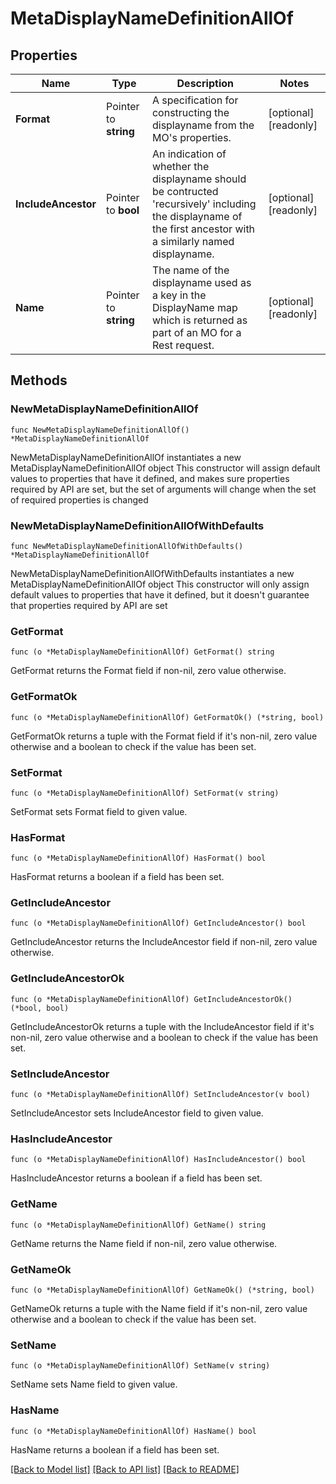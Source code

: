 # MetaDisplayNameDefinitionAllOf

## Properties

Name | Type | Description | Notes
------------ | ------------- | ------------- | -------------
**Format** | Pointer to **string** | A specification for constructing the displayname from the MO&#39;s properties. | [optional] [readonly] 
**IncludeAncestor** | Pointer to **bool** | An indication of whether the displayname should be contructed &#39;recursively&#39; including the displayname of the first ancestor with a similarly named displayname. | [optional] [readonly] 
**Name** | Pointer to **string** | The name of the displayname used as a key in the DisplayName map which is returned as part of an MO for a Rest request. | [optional] [readonly] 

## Methods

### NewMetaDisplayNameDefinitionAllOf

`func NewMetaDisplayNameDefinitionAllOf() *MetaDisplayNameDefinitionAllOf`

NewMetaDisplayNameDefinitionAllOf instantiates a new MetaDisplayNameDefinitionAllOf object
This constructor will assign default values to properties that have it defined,
and makes sure properties required by API are set, but the set of arguments
will change when the set of required properties is changed

### NewMetaDisplayNameDefinitionAllOfWithDefaults

`func NewMetaDisplayNameDefinitionAllOfWithDefaults() *MetaDisplayNameDefinitionAllOf`

NewMetaDisplayNameDefinitionAllOfWithDefaults instantiates a new MetaDisplayNameDefinitionAllOf object
This constructor will only assign default values to properties that have it defined,
but it doesn't guarantee that properties required by API are set

### GetFormat

`func (o *MetaDisplayNameDefinitionAllOf) GetFormat() string`

GetFormat returns the Format field if non-nil, zero value otherwise.

### GetFormatOk

`func (o *MetaDisplayNameDefinitionAllOf) GetFormatOk() (*string, bool)`

GetFormatOk returns a tuple with the Format field if it's non-nil, zero value otherwise
and a boolean to check if the value has been set.

### SetFormat

`func (o *MetaDisplayNameDefinitionAllOf) SetFormat(v string)`

SetFormat sets Format field to given value.

### HasFormat

`func (o *MetaDisplayNameDefinitionAllOf) HasFormat() bool`

HasFormat returns a boolean if a field has been set.

### GetIncludeAncestor

`func (o *MetaDisplayNameDefinitionAllOf) GetIncludeAncestor() bool`

GetIncludeAncestor returns the IncludeAncestor field if non-nil, zero value otherwise.

### GetIncludeAncestorOk

`func (o *MetaDisplayNameDefinitionAllOf) GetIncludeAncestorOk() (*bool, bool)`

GetIncludeAncestorOk returns a tuple with the IncludeAncestor field if it's non-nil, zero value otherwise
and a boolean to check if the value has been set.

### SetIncludeAncestor

`func (o *MetaDisplayNameDefinitionAllOf) SetIncludeAncestor(v bool)`

SetIncludeAncestor sets IncludeAncestor field to given value.

### HasIncludeAncestor

`func (o *MetaDisplayNameDefinitionAllOf) HasIncludeAncestor() bool`

HasIncludeAncestor returns a boolean if a field has been set.

### GetName

`func (o *MetaDisplayNameDefinitionAllOf) GetName() string`

GetName returns the Name field if non-nil, zero value otherwise.

### GetNameOk

`func (o *MetaDisplayNameDefinitionAllOf) GetNameOk() (*string, bool)`

GetNameOk returns a tuple with the Name field if it's non-nil, zero value otherwise
and a boolean to check if the value has been set.

### SetName

`func (o *MetaDisplayNameDefinitionAllOf) SetName(v string)`

SetName sets Name field to given value.

### HasName

`func (o *MetaDisplayNameDefinitionAllOf) HasName() bool`

HasName returns a boolean if a field has been set.


[[Back to Model list]](../README.md#documentation-for-models) [[Back to API list]](../README.md#documentation-for-api-endpoints) [[Back to README]](../README.md)


